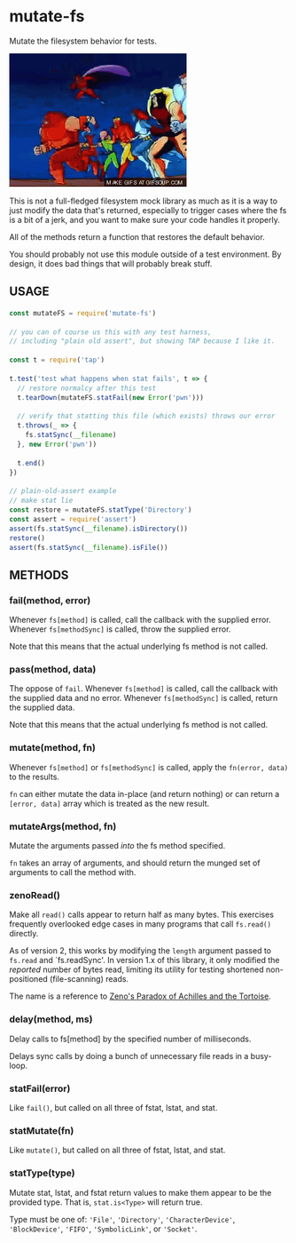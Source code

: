 # mutate-fs

Mutate the filesystem behavior for tests.

![X-Men](xmen.gif "mutants")

This is not a full-fledged filesystem mock library as much as it is a
way to just modify the data that's returned, especially to trigger
cases where the fs is a bit of a jerk, and you want to make sure your
code handles it properly.

All of the methods return a function that restores the default
behavior.

You should probably not use this module outside of a test environment.
By design, it does bad things that will probably break stuff.

## USAGE

```js
const mutateFS = require('mutate-fs')

// you can of course us this with any test harness,
// including "plain old assert", but showing TAP because I like it.

const t = require('tap')

t.test('test what happens when stat fails', t => {
  // restore normalcy after this test
  t.tearDown(mutateFS.statFail(new Error('pwn')))

  // verify that statting this file (which exists) throws our error
  t.throws(_ => {
    fs.statSync(__filename)
  }, new Error('pwn'))

  t.end()
})

// plain-old-assert example
// make stat lie
const restore = mutateFS.statType('Directory')
const assert = require('assert')
assert(fs.statSync(__filename).isDirectory())
restore()
assert(fs.statSync(__filename).isFile())
```

## METHODS

### fail(method, error)

Whenever `fs[method]` is called, call the callback with the supplied
error.  Whenever `fs[methodSync]` is called, throw the supplied error.

Note that this means that the actual underlying fs method is not called.

### pass(method, data)

The oppose of `fail`.  Whenever `fs[method]` is called, call the
callback with the supplied data and no error.  Whenever
`fs[methodSync]` is called, return the supplied data.

Note that this means that the actual underlying fs method is not called.

### mutate(method, fn)

Whenever `fs[method]` or `fs[methodSync]` is called, apply the
`fn(error, data)` to the results.

`fn` can either mutate the data in-place (and return nothing) or can
return a `[error, data]` array which is treated as the new result.

### mutateArgs(method, fn)

Mutate the arguments passed _into_ the fs method specified.

`fn` takes an array of arguments, and should return the munged set of
arguments to call the method with.

### zenoRead()

Make all `read()` calls appear to return half as many bytes.  This
exercises frequently overlooked edge cases in many programs that call
`fs.read()` directly.

As of version 2, this works by modifying the `length` argument passed
to `fs.read` and `fs.readSync'.  In version 1.x of this library, it
only modified the _reported_ number of bytes read, limiting its
utility for testing shortened non-positioned (file-scanning) reads.

The name is a reference to [Zeno's Paradox of Achilles and the
Tortoise](https://en.wikipedia.org/wiki/Zeno%27s_paradoxes#Achilles_and_the_tortoise).

### delay(method, ms)

Delay calls to fs[method] by the specified number of milliseconds.

Delays sync calls by doing a bunch of unnecessary file reads in a
busy-loop.

### statFail(error)

Like `fail()`, but called on all three of fstat, lstat, and stat.

### statMutate(fn)

Like `mutate()`, but called on all three of fstat, lstat, and stat.

### statType(type)

Mutate stat, lstat, and fstat return values to make them appear to be
the provided type.  That is, `stat.is<Type>` will return true.

Type must be one of: `'File'`, `'Directory'`, `'CharacterDevice'`,
`'BlockDevice'`, `'FIFO'`, `'SymbolicLink'`, or `'Socket'`.
